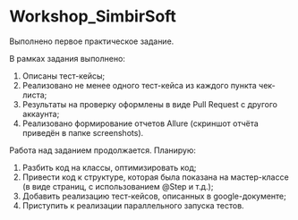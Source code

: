 # Workshop_SimbirSoft
Выполнено первое практическое задание.

В рамках задания выполнено:
1. Описаны тест-кейсы;
2. Реализовано не менее одного тест-кейса из каждого пункта чек-листа;
3. Результаты на проверку оформлены в виде Pull Request с другого аккаунта;
4. Реализовано формирование отчетов Allure (скриншот отчёта приведён в папке screenshots).

Работа над заданием продолжается. Планирую:
1. Разбить код на классы, оптимизировать код;
2. Привести код к структуре, которая была показана на мастер-классе (в виде страниц, с использованием @Step и т.д.);
3. Добавить реализацию тест-кейсов, описанных в google-документе;
4. Приступить к реализации параллельного запуска тестов.
